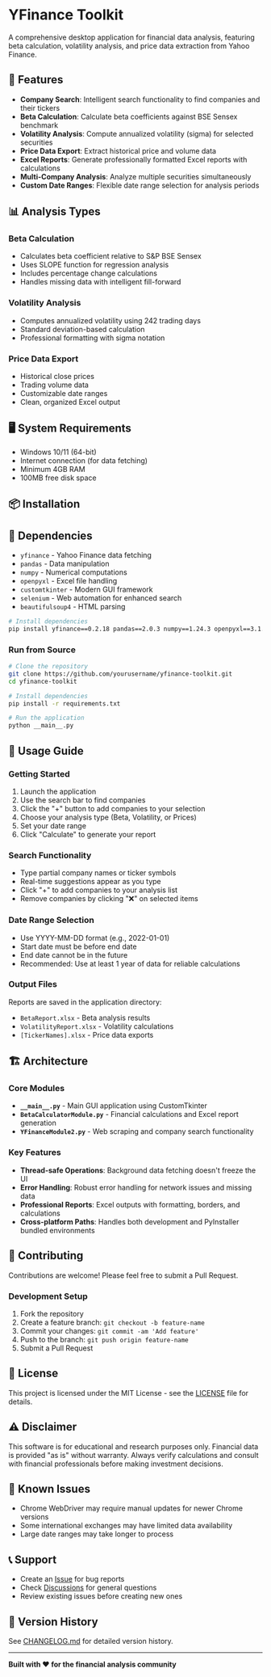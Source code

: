 # YFinance Toolkit

A comprehensive desktop application for financial data analysis, featuring beta calculation, volatility analysis, and price data extraction from Yahoo Finance.

## 🚀 Features

- **Company Search**: Intelligent search functionality to find companies and their tickers
- **Beta Calculation**: Calculate beta coefficients against BSE Sensex benchmark
- **Volatility Analysis**: Compute annualized volatility (sigma) for selected securities
- **Price Data Export**: Extract historical price and volume data
- **Excel Reports**: Generate professionally formatted Excel reports with calculations
- **Multi-Company Analysis**: Analyze multiple securities simultaneously
- **Custom Date Ranges**: Flexible date range selection for analysis periods

## 📊 Analysis Types

### Beta Calculation
- Calculates beta coefficient relative to S&P BSE Sensex
- Uses SLOPE function for regression analysis
- Includes percentage change calculations
- Handles missing data with intelligent fill-forward

### Volatility Analysis
- Computes annualized volatility using 242 trading days
- Standard deviation-based calculation
- Professional formatting with sigma notation

### Price Data Export
- Historical close prices
- Trading volume data
- Customizable date ranges
- Clean, organized Excel output

## 🖥️ System Requirements

- Windows 10/11 (64-bit)
- Internet connection (for data fetching)
- Minimum 4GB RAM
- 100MB free disk space

## 📦 Installation

## 🔧 Dependencies

- `yfinance` - Yahoo Finance data fetching
- `pandas` - Data manipulation
- `numpy` - Numerical computations
- `openpyxl` - Excel file handling
- `customtkinter` - Modern GUI framework
- `selenium` - Web automation for enhanced search
- `beautifulsoup4` - HTML parsing

```bash
# Install dependencies
pip install yfinance==0.2.18 pandas==2.0.3 numpy==1.24.3 openpyxl==3.1.2 customtkinter==5.2.0 selenium==4.15.0 beautifulsoup4==4.12.2 webdriver-manager==4.0.1
```

### Run from Source
```bash
# Clone the repository
git clone https://github.com/yourusername/yfinance-toolkit.git
cd yfinance-toolkit

# Install dependencies
pip install -r requirements.txt

# Run the application
python __main__.py
```

## 📖 Usage Guide

### Getting Started
1. Launch the application
2. Use the search bar to find companies
3. Click the "+" button to add companies to your selection
4. Choose your analysis type (Beta, Volatility, or Prices)
5. Set your date range
6. Click "Calculate" to generate your report

### Search Functionality
- Type partial company names or ticker symbols
- Real-time suggestions appear as you type
- Click "+" to add companies to your analysis list
- Remove companies by clicking "❌" on selected items

### Date Range Selection
- Use YYYY-MM-DD format (e.g., 2022-01-01)
- Start date must be before end date
- End date cannot be in the future
- Recommended: Use at least 1 year of data for reliable calculations

### Output Files
Reports are saved in the application directory:
- `BetaReport.xlsx` - Beta analysis results
- `VolatilityReport.xlsx` - Volatility calculations
- `[TickerNames].xlsx` - Price data exports

## 🏗️ Architecture

### Core Modules

- **`__main__.py`** - Main GUI application using CustomTkinter
- **`BetaCalculatorModule.py`** - Financial calculations and Excel report generation
- **`YFinanceModule2.py`** - Web scraping and company search functionality

### Key Features

- **Thread-safe Operations**: Background data fetching doesn't freeze the UI
- **Error Handling**: Robust error handling for network issues and missing data
- **Professional Reports**: Excel outputs with formatting, borders, and calculations
- **Cross-platform Paths**: Handles both development and PyInstaller bundled environments

## 🤝 Contributing

Contributions are welcome! Please feel free to submit a Pull Request.

### Development Setup
1. Fork the repository
2. Create a feature branch: `git checkout -b feature-name`
3. Commit your changes: `git commit -am 'Add feature'`
4. Push to the branch: `git push origin feature-name`
5. Submit a Pull Request

## 📄 License

This project is licensed under the MIT License - see the [LICENSE](LICENSE) file for details.

## ⚠️ Disclaimer

This software is for educational and research purposes only. Financial data is provided "as is" without warranty. Always verify calculations and consult with financial professionals before making investment decisions.

## 🐛 Known Issues

- Chrome WebDriver may require manual updates for newer Chrome versions
- Some international exchanges may have limited data availability
- Large date ranges may take longer to process

## 📞 Support

- Create an [Issue](../../issues) for bug reports
- Check [Discussions](../../discussions) for general questions
- Review existing issues before creating new ones

## 🔄 Version History

See [CHANGELOG.md](CHANGELOG.md) for detailed version history.

---

**Built with ❤️ for the financial analysis community**
